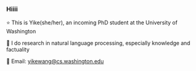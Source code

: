### Hiiii

⭐️ This is Yike(she/her), an incoming PhD student at the University of Washington

🌱 I do research in natural language processing, especially knowledge and factuality

🌸 Email: yikewang@cs.washington.edu
